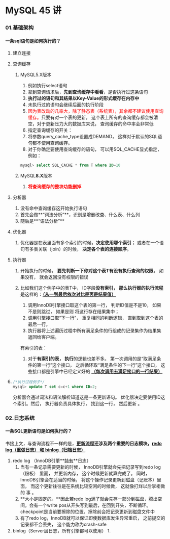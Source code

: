 # MySQL 45 讲

### 01.基础架构

#### 一条sql语句是如何执行的？

1. 建立连接

2. 查询缓存
   
   1. MySQL5.X版本
   
      1. 例如执行select语句
      2. 拿到查询请求后，**先到查询缓存中看看**，是否执行过这条语句
      3. **执行过的语句和其结果以Key-Value的形式缓存在内存中**
      4. 未执行过的语句会继续后面的执行阶段
      5. <font color = "red">因为表改动的几率大，除了静态表（系统表），其余都不建议使用查询缓存。</font>只要有对一个表的更新， 这个表上所有的查询缓存都会被清空，对于更新压力大的数据库来说， 查询缓存的命中率会非常低  
      6. 指定查询缓存的开关：
      7. 将参数query_cache_type设置成DEMAND， 这样对于默认的SQL语句都不使用查询缓存。 
      8. 对于你确定要使用查询缓存的语句， 可以用SQL_CACHE显式指定，例如：
   
      ```sql
      mysql> select SQL_CACHE * from T where ID=10
      ```
   
   2. MySQL**8.X**版本
   
      1. **<font color = "red">将查询缓存的整块功能删掉</font>**  
   
3. 分析器

   1. 没有命中查询缓存这开始执行语句
   2. 首先会做**“词法分析”**，识别是增删改查、什么表、什么列
   3. 随后是**“语法分析”**

4. 优化器

   1. 优化器是在表里面有多个索引的时候，**决定使用哪个索引**； 或者在一个语句有多表关联（join）的时候， **决定各个表的连接顺序**。  

5. 执行器

   1. 开始执行的时候， **要先判断一下你对这个表T有没有执行查询的权限**， 如果没有， 就会返回没有权限的错误  

   2. 比如我们这个例子中的表T中， ID字段**没有索引， 那么执行器的执行流程**是这样的：**<u>（从一到最后依次对比是否是结果值）</u>**

      1. 调用InnoDB引擎接口取这个表的第一行， 判断ID值是不是10， 如果不是则跳过， 如果是则
         将这行存在结果集中；
      2. 调用引擎接口取“下一行”， 重复相同的判断逻辑， 直到取到这个表的最后一行。
      3.  执行器将上述遍历过程中所有满足条件的行组成的记录集作为结果集返回给客户端。

      有索引的表：

      1. 对于**有索引的表， 执行**的逻辑也差不多。 第一次调用的是“取满足条件的第一行”这个接口， 之后循环取“满足条件的下一行”这个接口， 这些接口都是引擎中已经定义好的  **<u>（每次调用去满足接口的一行结果）</u>**

6. ```sql
   /*执行过程例子*/
   mysql> update T set c=c+1 where ID=2;
   ```

   分析器会通过词法和语法解析知道这是一条更新语句。 优化器决定要使用ID这个索引。然后， 执行器负责具体执行， 找到这一行， 然后更新 。

### 02.日志系统

#### 一条SQL更新语句是如何执行的？

书接上文，与查询流程不一样的是，**<u>更新流程</u>**还涉及两个重要的日志模块，**<u>redo log（重做日志） 和 binlog（归档日志）</u>**   

1. redo log （InnoDB引擎**<u>特有</u>**日志）
   1. 当有一条记录需要更新的时候， InnoDB引擎就会先把记录写到redo log（粉板） 里面， 并更新内存， 这个时候更新就算完成了。 同时， InnoDB引擎会在适当的时候， 将这个操作记录更新到磁盘（记账本）里面， 而这个更新往往是在系统比较空闲的时候做， 这就像打烊以后掌柜做的
      事 。
   2. **大小是固定的。**因此若redo log满了就会先存一部分到磁盘，腾出空间。会有一个write pos从开头写到最后，在回到开头，不断循环。checkpoint是当前要擦除的位置，擦除前会把记录更新到磁盘文件中
   3. 有了redo log，InnoDB就可以保证即使数据库发生异常重启， 之前提交的记录都不会丢失， 这个能力称为crash-safe  
2. binlog（Server层日志，所有引擎都可以使用）
   1. 
